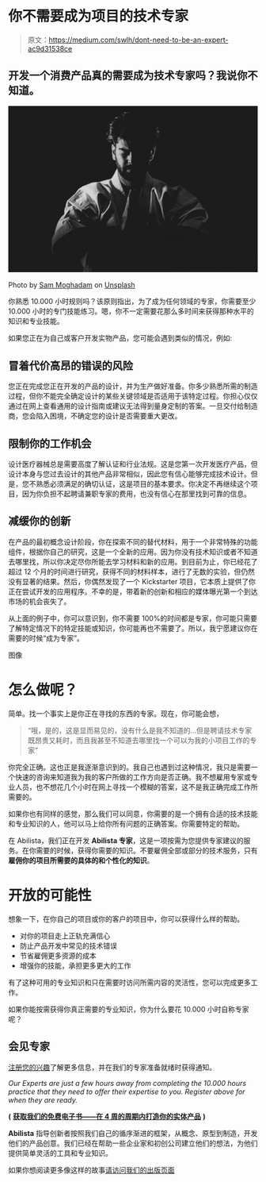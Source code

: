 # 你不需要成为项目的技术专家

> 原文：<https://medium.com/swlh/dont-need-to-be-an-expert-ac9d31538ce>

## 开发一个消费产品真的需要成为技术专家吗？我说你不知道。

![](img/da4070b1bc11077ccdab50da4d556f91.png)

Photo by [Sam Moghadam](https://unsplash.com/@itsbluestudio?utm_source=medium&utm_medium=referral) on [Unsplash](https://unsplash.com?utm_source=medium&utm_medium=referral)

你熟悉 10.000 小时规则吗？该原则指出，为了成为任何领域的专家，你需要至少 10.000 小时的专门技能练习。嗯，你不一定需要花那么多时间来获得那种水平的知识和专业技能。

如果您正在为自己或客户开发实物产品，您可能会遇到类似的情况，例如:

## 冒着代价高昂的错误的风险

您正在完成您正在开发的产品的设计，并为生产做好准备。你多少熟悉所需的制造过程，但你不能完全确定设计的某些关键领域是否适用于该特定过程。你担心仅仅通过在网上查看通用的设计指南或建议无法得到量身定制的答案。一旦交付给制造商，您会陷入困境，不确定您的设计是否需要重大更改。

## 限制你的工作机会

设计医疗器械总是需要高度了解认证和行业法规。这是您第一次开发医疗产品，但设计本身与您过去设计的其他产品非常相似，因此您有信心能够完成技术设计。但是，您不熟悉必须满足的确切认证，这是项目的基本要求。你决定不再继续这个项目，因为你负担不起聘请兼职专家的费用，也没有信心在那里找到可靠的信息。

## 减缓你的创新

在产品的最初概念设计阶段，你在探索不同的替代材料，用于一个非常特殊的功能组件，根据你自己的研究，这是一个全新的应用。因为你没有技术知识或者不知道去哪里找，所以你决定尽你所能去学习材料和新的应用。到目前为止，你已经花了超过 12 个月的时间进行研究，获得不同的材料样本，进行了无数的实验，但仍然没有显著的结果。然后，你偶然发现了一个 Kickstarter 项目，它本质上提供了你正在尝试开发的应用程序。不幸的是，带着新的创新和相应的媒体曝光第一个到达市场的机会丧失了。

从上面的例子中，你可以意识到，你不需要 100%的时间都是专家，你可能只需要了解特定情况下的特定技能或知识，你可能再也不需要了。所以，我宁愿建议你在需要的时候“成为专家”。

图像

# 怎么做呢？

简单。找一个事实上是你正在寻找的东西的专家。现在，你可能会想，

> “哦，是的，这是显而易见的，没有什么是我不知道的…但是聘请技术专家既昂贵又耗时，而且我甚至不知道去哪里找一个可以为我的小项目工作的专家”

你完全正确。这也正是我逐渐意识到的。我自己也遇到过这种情况，我只是需要一个快速的咨询来知道我为我的客户所做的工作方向是否正确。我不想雇用专家或专业人员，也不想花几个小时在网上寻找一个模糊的答案，这不是我正确完成工作所需要的。

如果你也有同样的感觉，那么我们可以同意，你需要的是一个拥有合适的技术技能和专业知识的人，他可以马上给你所有问题的正确答案。你需要特定的帮助。

在 Abilista，我们正在开发 **Abilista 专家**，这是一项按需为您提供专家建议的服务。在你需要的时候，获得你需要的知识。不要雇佣全部或部分的技术服务，只有**雇佣你的项目所需要的具体的和个性化的知识**。

# 开放的可能性

想象一下，在你自己的项目或你的客户的项目中，你可以获得什么样的帮助。

*   对你的项目走上正轨充满信心
*   防止产品开发中常见的技术错误
*   节省雇佣更多资源的成本
*   增强你的技能，承担更多更大的工作

有了这种可用的专业知识和只在需要时访问所需内容的灵活性，您可以完成更多工作。

如果你能按需获得你真正需要的专业知识，你为什么要花 10.000 小时自称专家呢？

## 会见专家

[注册您的兴趣](http://www.abilista.com/getexperts)了解更多信息，并在我们的专家准备就绪时获得通知。

*Our Experts are just a few hours away from completing the 10.000 hours practice that they need to offer their expertise to you. Register above for when they are ready.*

**(** [**获取我们的免费电子书——在 4 周的周期内打造你的实体产品**](https://mailchi.mp/71196c4365e4/ebook-registration) **)**

**Abilista** 指导创新者按照我们自己的循序渐进的框架，从概念、原型到制造，开发他们的产品创意。我们已经在帮助一些企业家和初创公司建立他们的想法，为他们提供简单灵活的工具和专业知识。

如果你想阅读更多像这样的故事[请访问我们的出版页面](https://medium.com/abilista)